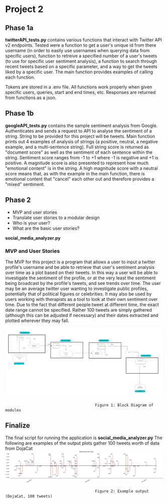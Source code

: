 
# Project 2

## Phase 1a
**twitterAPI_tests.py** contains various functions that interact with Twitter API v2 endpoints. Tested were a function to get a user's unique id from there username (in order to easily use usernames when querying data from specific users), function to retreive a specified number of a user's tweets (to use for specific user sentiment analysis), a function to search through recent tweets based on a specific parameter, and a way to get the tweets liked by a specific user. The main function provides examples of calling each function.  

Tokens are stored in a .env file. All functions work properly when given specific users, queries, start and end times, etc. Responses are returned from functions as a json. 

## Phase 1b
**googleAPI_tests.py** contains the sample sentiment analysis from Google. Authenticates and sends a request to API to analyse the sentiment of a string. String to be provided for this project will be tweets. Main function prints out 4 examples of analysis of strings (a positive, neutral, a negative example, and a multi-sentence string). Full string score is returned as "document score" as well as the sentiment of each sentence within the string. Sentiment score ranges from -1 to +1 where -1 is negative and +1 is positive. A magnitude score is also presented to represent how much "emotional content" is in the string. A high magnitude score with a neutral score means that, as with the example in the main function, there is emotional content that "cancel" each other out and therefore provides a "mixed" sentiment. 

## Phase 2

* MVP and user stories
* Translate user stories to a modular design
* Who is your user?
* What are the basic user stories?

**social_media_analyzer.py**

### MVP and User Stories

The MVP for this project is a program that allows a user to input a twitter profile's username and be able to retrieve that user's sentiment analysis over time as a plot based on their tweets. In this way a user will be able to investigate the sentiment of the profile, or at the very least the sentiment being broadcast by the profile's tweets, and see trends over time. The user may be an average twitter user wanting to investigate public profiles, potentially that of political figures or celebrities. It may also be used by users working with therapists as a tool to look at their own sentiment over time. Due to the fact that different people tweet at different time, the exact date range cannot be specified. Rather 100 tweets are simply gathered (although this can be adjusted if necessary) and their dates extracted and plotted wherever they may fall.

![Figure 1](/images/modular_diagram.png)
                            
                                            Figure 1: Block Diagram of modules


## Finalize
The final script for running the application is **social_media_analyzer.py**
The following are examples of the output plots gather 100 tweets worth of data from DojaCat
![Figure 1](/images/p2_example_out_1.png)

                                            Figure 2: Example output (DojaCat, 100 tweets)
